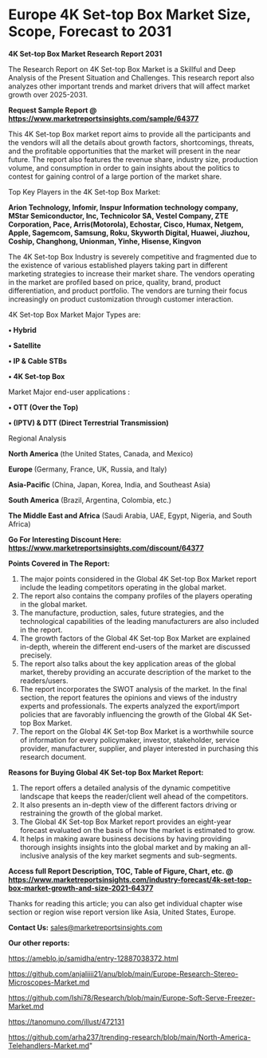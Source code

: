 # Europe 4K Set-top Box Market Size, Scope, Forecast to 2031

<strong>4K Set-top Box Market Research Report 2031</strong>

The Research Report on 4K Set-top Box Market is a Skillful and Deep Analysis of the Present Situation and Challenges. This research report also analyzes other important trends and market drivers that will affect market growth over 2025-2031.

<strong>Request Sample Report @ <a href=https://www.marketreportsinsights.com/sample/64377>https://www.marketreportsinsights.com/sample/64377</a></strong>

This 4K Set-top Box market report aims to provide all the participants and the vendors will all the details about growth factors, shortcomings, threats, and the profitable opportunities that the market will present in the near future. The report also features the revenue share, industry size, production volume, and consumption in order to gain insights about the politics to contest for gaining control of a large portion of the market share.

Top Key Players in the 4K Set-top Box Market:

<strong>Arion Technology, Infomir, Inspur Information technology company, MStar Semiconductor, Inc, Technicolor SA, Vestel Company, ZTE Corporation, Pace, Arris(Motorola), Echostar, Cisco, Humax, Netgem, Apple, Sagemcom, Samsung, Roku, Skyworth Digital, Huawei, Jiuzhou, Coship, Changhong, Unionman, Yinhe, Hisense, Kingvon</strong>

The 4K Set-top Box Industry is severely competitive and fragmented due to the existence of various established players taking part in different marketing strategies to increase their market share. The vendors operating in the market are profiled based on price, quality, brand, product differentiation, and product portfolio. The vendors are turning their focus increasingly on product customization through customer interaction.

4K Set-top Box Market Major Types are:

<strong>• Hybrid

• Satellite

• IP & Cable STBs

• 4K Set-top Box</strong>

Market Major end-user applications :

<strong>• OTT (Over the Top)

• (IPTV) & DTT (Direct Terrestrial Transmission)</strong>

Regional Analysis

</u><strong><b>North America</b></strong> (the United States, Canada, and Mexico)

<strong><b>Europe </b></strong>(Germany, France, UK, Russia, and Italy)

<strong><b>Asia-Pacific</b></strong> (China, Japan, Korea, India, and Southeast Asia)

<strong><b>South America</b></strong> (Brazil, Argentina, Colombia, etc.)

<strong><b>The Middle East and Africa</b></strong> (Saudi Arabia, UAE, Egypt, Nigeria, and South Africa)

<strong>Go For Interesting Discount Here: <a href=https://www.marketreportsinsights.com/discount/64377>https://www.marketreportsinsights.com/discount/64377</a></strong>

<strong>Points Covered in The Report:</strong>
<ol>
  <li>The major points considered in the Global 4K Set-top Box Market report include the leading competitors operating in the global market.</li>
  <li>The report also contains the company profiles of the players operating in the global market.</li>
  <li>The manufacture, production, sales, future strategies, and the technological capabilities of the leading manufacturers are also included in the report.</li>
  <li>The growth factors of the Global 4K Set-top Box Market are explained in-depth, wherein the different end-users of the market are discussed precisely.</li>
  <li>The report also talks about the key application areas of the global market, thereby providing an accurate description of the market to the readers/users.</li>
  <li>The report incorporates the SWOT analysis of the market. In the final section, the report features the opinions and views of the industry experts and professionals. The experts analyzed the export/import policies that are favorably influencing the growth of the Global 4K Set-top Box Market.</li>
  <li>The report on the Global 4K Set-top Box Market is a worthwhile source of information for every policymaker, investor, stakeholder, service provider, manufacturer, supplier, and player interested in purchasing this research document.</li>
</ol>
<strong>Reasons for Buying Global 4K Set-top Box Market Report:</strong>

<ol>
  <li>The report offers a detailed analysis of the dynamic competitive landscape that keeps the reader/client well ahead of the competitors.</li>
  <li>It also presents an in-depth view of the different factors driving or restraining the growth of the global market.</li>
  <li>The Global 4K Set-top Box Market report provides an eight-year forecast evaluated on the basis of how the market is estimated to grow.</li>
  <li>It helps in making aware business decisions by having providing thorough insights insights into the global market and by making an all-inclusive analysis of the key market segments and sub-segments.</li>
</ol>
<strong>Access full Report Description, TOC, Table of Figure, Chart, etc. @ <a href=https://www.marketreportsinsights.com/industry-forecast/4k-set-top-box-market-growth-and-size-2021-64377>https://www.marketreportsinsights.com/industry-forecast/4k-set-top-box-market-growth-and-size-2021-64377</a></strong>


Thanks for reading this article; you can also get individual chapter wise section or region wise report version like Asia, United States, Europe.

<strong>Contact Us:</strong>
sales@marketreportsinsights.com

<strong>Our other reports:</strong>

<a href=https://ameblo.jp/samidha/entry-12887038372.html>https://ameblo.jp/samidha/entry-12887038372.html</a>

<a href=https://github.com/anjaliiii21/anu/blob/main/Europe-Research-Stereo-Microscopes-Market.md>https://github.com/anjaliiii21/anu/blob/main/Europe-Research-Stereo-Microscopes-Market.md</a>

<a href=https://github.com/Ishi78/Research/blob/main/Europe-Soft-Serve-Freezer-Market.md>https://github.com/Ishi78/Research/blob/main/Europe-Soft-Serve-Freezer-Market.md</a>

<a href=https://tanomuno.com/illust/472131>https://tanomuno.com/illust/472131</a>

<a href=https://github.com/arha237/trending-research/blob/main/North-America-Telehandlers-Market.md>https://github.com/arha237/trending-research/blob/main/North-America-Telehandlers-Market.md</a>"
